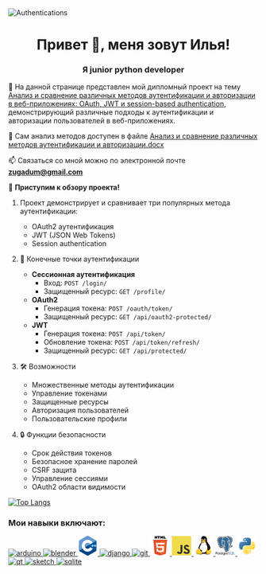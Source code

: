 <img src="https://androidinsider.ru/wp-content/uploads/2020/05/end_to_end-750x439.jpg" align="center" alt="Authentications">
<h1 align="center">Привет 👋, меня зовут Илья!</h1>
<h3 align="center">Я junior python developer</h3>

🔭 На данной странице представлен мой дипломный проект на тему [Анализ и сравнение различных методов аутентификации и авторизации в веб-приложениях: OAuth, JWT и session-based authentication](https://github.com/ZugaduM/Module-20/tree/main/auth_project),
  демонстрирующий различные подходы к аутентификации и авторизации пользователей в веб-приложениях.

📜 Сам анализ методов доступен в файле [Анализ и сравнение различных методов аутентификации и авторизации.docx](https://github.com/ZugaduM/Module-20/blob/main/%D0%90%D0%BD%D0%B0%D0%BB%D0%B8%D0%B7%20%D0%B8%20%D1%81%D1%80%D0%B0%D0%B2%D0%BD%D0%B5%D0%BD%D0%B8%D0%B5%20%D1%80%D0%B0%D0%B7%D0%BB%D0%B8%D1%87%D0%BD%D1%8B%D1%85%20%D0%BC%D0%B5%D1%82%D0%BE%D0%B4%D0%BE%D0%B2%20%D0%B0%D1%83%D1%82%D0%B5%D0%BD%D1%82%D0%B8%D1%84%D0%B8%D0%BA%D0%B0%D1%86%D0%B8%D0%B8%20%D0%B8%20%D0%B0%D0%B2%D1%82%D0%BE%D1%80%D0%B8%D0%B7%D0%B0%D1%86%D0%B8%D0%B8.docx)

📫 Связаться со мной можно по электронной почте **zugadum@gmail.com**


🚀 **Приступим к обзору проекта!**
1. Проект демонстрирует и сравнивает три популярных метода аутентификации:
    * OAuth2 аутентификация
    * JWT (JSON Web Tokens)
    * Session authentication
2. 🔐 Конечные точки аутентификации
    - **Сессионная аутентификация**
        * Вход: `POST /login/`
        * Защищенный ресурс: `GET /profile/`
    - **OAuth2**
        * Генерация токена: `POST /oauth/token/`
        * Защищенный ресурс: `GET /api/oauth2-protected/`
    - **JWT**
        * Генерация токена: `POST /api/token/`
        * Обновление токена: `POST /api/token/refresh/`
        * Защищенный ресурс: `GET /api/protected/`
     
3. 🛠 Возможности
    - Множественные методы аутентификации
    - Управление токенами
    - Защищенные ресурсы
    - Авторизация пользователей
    - Пользовательские профили

4. 🔒 Функции безопасности
    - Срок действия токенов
    - Безопасное хранение паролей
    - CSRF защита
    - Управление сессиями
    - OAuth2 области видимости

[![Top Langs](https://github-readme-stats.vercel.app/api/top-langs/?username=zugadum&layout=compact)](https://github.com/anuraghazra/github-readme-stats)
<h3 align="left">Мои навыки включают:</h3>
<p align="left"> <a href="https://www.arduino.cc/" target="_blank" rel="noreferrer"> <img src="https://cdn.worldvectorlogo.com/logos/arduino-1.svg" alt="arduino" width="40" height="40"/> </a> <a href="https://www.blender.org/" target="_blank" rel="noreferrer"> <img src="https://download.blender.org/branding/community/blender_community_badge_white.svg" alt="blender" width="40" height="40"/> </a> <a href="https://www.w3schools.com/cpp/" target="_blank" rel="noreferrer"> <img src="https://raw.githubusercontent.com/devicons/devicon/master/icons/cplusplus/cplusplus-original.svg" alt="cplusplus" width="40" height="40"/> </a> <a href="https://www.djangoproject.com/" target="_blank" rel="noreferrer"> <img src="https://cdn.worldvectorlogo.com/logos/django.svg" alt="django" width="40" height="40"/> </a> <a href="https://git-scm.com/" target="_blank" rel="noreferrer"> <img src="https://www.vectorlogo.zone/logos/git-scm/git-scm-icon.svg" alt="git" width="40" height="40"/> </a> <a href="https://www.w3.org/html/" target="_blank" rel="noreferrer"> <img src="https://raw.githubusercontent.com/devicons/devicon/master/icons/html5/html5-original-wordmark.svg" alt="html5" width="40" height="40"/> </a> <a href="https://developer.mozilla.org/en-US/docs/Web/JavaScript" target="_blank" rel="noreferrer"> <img src="https://raw.githubusercontent.com/devicons/devicon/master/icons/javascript/javascript-original.svg" alt="javascript" width="40" height="40"/> </a> <a href="https://www.linux.org/" target="_blank" rel="noreferrer"> <img src="https://raw.githubusercontent.com/devicons/devicon/master/icons/linux/linux-original.svg" alt="linux" width="40" height="40"/> </a> <a href="https://www.postgresql.org" target="_blank" rel="noreferrer"> <img src="https://raw.githubusercontent.com/devicons/devicon/master/icons/postgresql/postgresql-original-wordmark.svg" alt="postgresql" width="40" height="40"/> </a> <a href="https://www.python.org" target="_blank" rel="noreferrer"> <img src="https://raw.githubusercontent.com/devicons/devicon/master/icons/python/python-original.svg" alt="python" width="40" height="40"/> </a> <a href="https://www.qt.io/" target="_blank" rel="noreferrer"> <img src="https://upload.wikimedia.org/wikipedia/commons/0/0b/Qt_logo_2016.svg" alt="qt" width="40" height="40"/> </a> <a href="https://www.sketch.com/" target="_blank" rel="noreferrer"> <img src="https://www.vectorlogo.zone/logos/sketchapp/sketchapp-icon.svg" alt="sketch" width="40" height="40"/> </a> <a href="https://www.sqlite.org/" target="_blank" rel="noreferrer"> <img src="https://www.vectorlogo.zone/logos/sqlite/sqlite-icon.svg" alt="sqlite" width="40" height="40"/> </a> </p>
